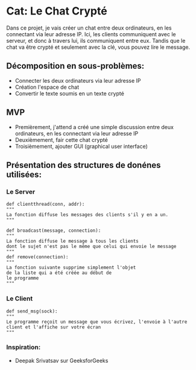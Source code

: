 # Cat: Le Chat Crypté

Dans ce projet, je vais créer un chat entre deux ordinateurs, en les connectant via leur adresse IP. Ici, les clients communiquent avec le serveur, et donc à travers lui, ils communiquent entre eux. Tandis que le chat va être crypté et seulement avec la clé, vous pouvez lire le message. 

## Décomposition en sous-problèmes:

- Connecter les deux ordinateurs via leur adresse IP
- Création l'espace de chat
- Convertir le texte soumis en un texte crypté


## MVP
- Premièrement, j'attend a créé une simple discussion entre deux ordinateurs, en les connectant via leur adresse IP
- Deuxièmement, fair cette chat crypté
- Troisièmement, ajouter GUI (graphical user interface)

## Présentation des structures de donénes utilisées:

### Le Server
```
def clientthread(conn, addr):
"""
La fonction diffuse les messages des clients s'il y en a un.
"""

def broadcast(message, connection):
"""
La fonction diffuse le message à tous les clients 
dont le sujet n'est pas le même que celui qui envoie le message
"""
def remove(connection):
"""
La fonction suivante supprime simplement l'objet 
de la liste qui a été créée au début de
le programme
"""
```

### Le Client
```
def send_msg(sock):
"""
Le programme reçoit un message que vous écrivez, l'envoie à l'autre client et l'affiche sur votre écran
"""
```

### Inspiration:
-  Deepak Srivatsav sur GeeksforGeeks
